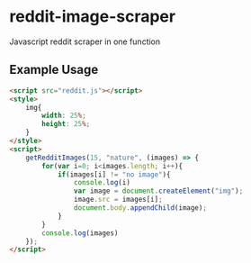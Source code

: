 # reddit-image-scraper
Javascript reddit scraper in one function

## Example Usage
```HTML
<script src="reddit.js"></script>
<style>
    img{
        width: 25%;
        height: 25%;
    }
</style>
<script>
    getRedditImages(15, "nature", (images) => {
        for(var i=0; i<images.length; i++){
            if(images[i] != "no image"){
                console.log(i)
                var image = document.createElement("img");
                image.src = images[i];
                document.body.appendChild(image);
            }
        }
        console.log(images)
    });
</script>
```
